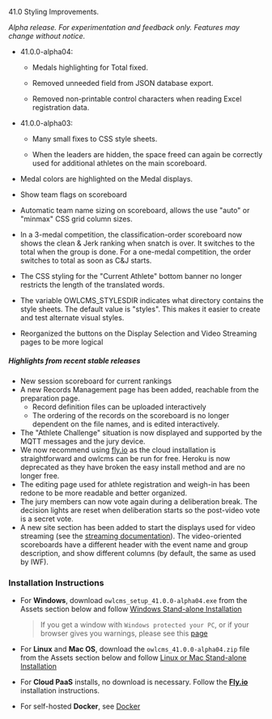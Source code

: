 41.0 Styling Improvements.

*Alpha release. For experimentation and feedback only. Features may change without notice.*

- 41.0.0-alpha04:
  - Medals highlighting for Total fixed.

  - Removed unneeded field from JSON database export.

  - Removed non-printable control characters when reading Excel registration data.
  
- 41.0.0-alpha03:
  - Many small fixes to CSS style sheets.

  - When the leaders are hidden, the space freed can again be correctly used for additional athletes on the main scoreboard.

- Medal colors are highlighted on the Medal displays.
- Show team flags on scoreboard
- Automatic team name sizing on scoreboard, allows the use "auto" or "minmax" CSS grid column sizes.
- In a 3-medal competition, the classification-order scoreboard now shows the clean & Jerk ranking when snatch is over. It switches to the total when the group is done.  For a one-medal competition, the order switches to total as soon as C&J starts.
- The CSS styling for the "Current Athlete" bottom banner no longer restricts the length of the translated words.
- The variable OWLCMS_STYLESDIR indicates what directory contains the style sheets.  The default value is "styles". This makes it easier to create and test alternate visual styles.
- Reorganized the buttons on the Display Selection and Video Streaming pages to be more logical

##### Highlights from recent stable releases

- New session scoreboard for current rankings
- A new Records Management page has been added, reachable from the preparation page.
  - Record definition files can be uploaded interactively 
  - The ordering of the records on the scoreboard is no longer dependent on the file names, and is edited interactively.
- The "Athlete Challenge" situation is now displayed and supported by the MQTT messages and the jury device.
- We now recommend using [fly.io](https://owlcms.github.io/owlcms4-prerelease/#/Fly) as the cloud installation is straightforward and owlcms can be run for free. Heroku is now deprecated as they have broken the easy install method and are no longer free.
- The editing page used for athlete registration and weigh-in has been redone to be more readable and better organized.
- The jury members can now vote again during a deliberation break. The decision lights are reset when deliberation starts so the post-video vote is a secret vote. 
- A new site section has been added to start the displays used for video streaming (see the [streaming documentation](https://owlcms.github.io/owlcms4-prerelease/#/OBS?id=_2-setup-owlcms-with-some-data)). The video-oriented scoreboards have a different header with the event name and group description, and show different columns (by default, the same as used by IWF).


### **Installation Instructions**

  - For **Windows**, download `owlcms_setup_41.0.0-alpha04.exe` from the Assets section below and follow [Windows Stand-alone Installation](https://owlcms.github.io/owlcms4-prerelease/#/LocalWindowsSetup)

    > If you get a window with `Windows protected your PC`, or if your browser gives you warnings, please see this [page](https://owlcms.github.io/owlcms4-prerelease/#/DefenderOff)

  - For **Linux** and **Mac OS**, download the `owlcms_41.0.0-alpha04.zip` file from the Assets section below and follow [Linux or Mac Stand-alone Installation](https://owlcms.github.io/owlcms4-prerelease/#/LocalLinuxMacSetup)

  - For **Cloud PaaS** installs, no download is necessary. Follow the **[Fly.io](https://owlcms.github.io/owlcms4-prerelease/#Fly)** installation instructions.

  - For self-hosted **Docker**, see [Docker](https://owlcms.github.io/owlcms4-prerelease/#/LocalWindowsSetup)
